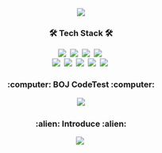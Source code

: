 <div align="center">
  <a href="https://github.com/Lairin-pdj">
		<img src="https://capsule-render.vercel.app/api?type=waving&color=gradient&height=180&section=header&text=Dong-jun Park&fontSize=50&fontAlignY=35&animation=twinkling"/>
  <a>
  <h3 align="center">🛠 Tech Stack 🛠</h3>
  <img src="https://img.shields.io/badge/C-A8B9CC?style=flat-square&logo=C&logoColor=white"/></a>&nbsp 
  <img src="https://img.shields.io/badge/C++-00599C?style=flat-square&logo=C%2B%2B&logoColor=white"/></a>&nbsp 
  <img src="https://img.shields.io/badge/Java-007396?style=flat-square&logo=Java&logoColor=white"/></a>&nbsp 
  <img src="https://img.shields.io/badge/Python-3776AB?style=flat-square&logo=Python&logoColor=white"/></a>&nbsp 
  <br>
	<img src="https://img.shields.io/badge/Android-3DDC84?style=flat-square&logo=Android&logoColor=white"/></a>&nbsp
	<img src="https://img.shields.io/badge/PHP-777BB4?style=flat-square&logo=PHP&logoColor=white"/></a>&nbsp
	<img src="https://img.shields.io/badge/Docker-2496ED?style=flat-square&logo=Docker&logoColor=white"/></a>&nbsp
  <img src="https://img.shields.io/badge/Mysql-4479A1?style=flat-square&logo=MySql&logoColor=white"/></a>&nbsp 
  <img src="https://img.shields.io/badge/aws-232F3E?style=flat-square&logo=amazon-aws&logoColor=white"/></a>&nbsp 
  <br>
  
  <h3 align="center">:computer: BOJ CodeTest :computer:</h3>
  <a href="https://www.acmicpc.net/user/pdj9696">
		<img src="http://mazassumnida.wtf/api/v2/generate_badge?boj=pdj9696"/>
  <a>
  <br>

  <h3 align="center">:alien: Introduce :alien:</h3>
	<a href="https://lairin-pdj.github.io/static_introduce/">
		<img src="https://img.shields.io/badge/-introduce-green?style=for-the-badge"/></a>&nbsp
  <a>	

</div>
